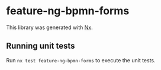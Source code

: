 # feature-ng-bpmn-forms

This library was generated with [Nx](https://nx.dev).

## Running unit tests

Run `nx test feature-ng-bpmn-forms` to execute the unit tests.
